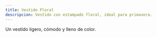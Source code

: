 ```yaml
---
title: Vestido Floral
descripcion: Vestido con estampado floral, ideal para primavera.
---
```


Un vestido ligero, cómodo y lleno de color.
